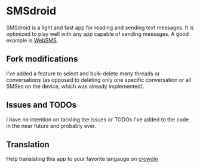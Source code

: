 # SMSdroid

SMSdroid is a light and fast app for reading and sending text messages.
It is optimized to play well with any app capable of sending messages.
A good example is [WebSMS](https://github.com/felixb/websms).

## Fork modifications

I've added a feature to select and bulk-delete many threads or conversations (as opposed to 
deleting only one specific conversation or all SMSes on the device, which was already implemented).

## Issues and TODOs

I have no intention on tackling the issues or TODOs I've added to the code in the near future 
and probably ever.

## Translation

Help translating this app to your favorite langauge on [crowdin](https://crowdin.com/project/smsdroid/invite)
